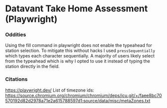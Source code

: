 # Datavant Take Home Assessment (Playwright)

### Oddities

Using the fill command in playwright does not enable the typeahead for station selection.
To mitigate this without hacks I used `pressSequentially` which types each character sequentially. A majority of users likely select from the typeahead which is why I opted to use it instead of typing the station directly in the field.

### Citations

<https://playwright.dev/>
List of timezone ids: <https://source.chromium.org/chromium/chromium/deps/icu.git/+/faee8bc70570192d82d2978a71e2a615788597d1:source/data/misc/metaZones.txt>
